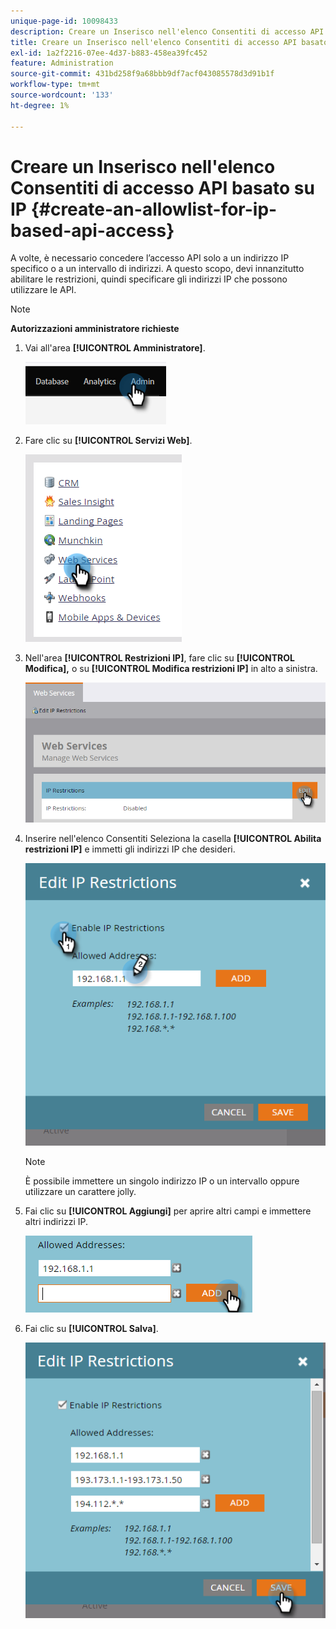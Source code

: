 ```yaml
---
unique-page-id: 10098433
description: Creare un Inserisco nell'elenco Consentiti di accesso API basato su IP - Documentazione di Marketo - Documentazione del prodotto
title: Creare un Inserisco nell'elenco Consentiti di accesso API basato su IP
exl-id: 1a2f2216-07ee-4d37-b883-458ea39fc452
feature: Administration
source-git-commit: 431bd258f9a68bbb9df7acf043085578d3d91b1f
workflow-type: tm+mt
source-wordcount: '133'
ht-degree: 1%

---
```


# Creare un Inserisco nell&#39;elenco Consentiti di accesso API basato su IP {#create-an-allowlist-for-ip-based-api-access}

A volte, è necessario concedere l’accesso API solo a un indirizzo IP specifico o a un intervallo di indirizzi. A questo scopo, devi innanzitutto abilitare le restrizioni, quindi specificare gli indirizzi IP che possono utilizzare le API.

>[!NOTE]
>
>**Autorizzazioni amministratore richieste**

1. Vai all&#39;area **[!UICONTROL Amministratore]**.

   ![](assets/create-an-allowlist-for-ip-based-api-access-1.png)

1. Fare clic su **[!UICONTROL Servizi Web]**.

   ![](assets/create-an-allowlist-for-ip-based-api-access-2.png)

1. Nell&#39;area **[!UICONTROL Restrizioni IP]**, fare clic su **[!UICONTROL Modifica],** o su **[!UICONTROL Modifica restrizioni IP]** in alto a sinistra.

   ![](assets/create-an-allowlist-for-ip-based-api-access-3.png)

1. Inserire nell&#39;elenco Consentiti Seleziona la casella **[!UICONTROL Abilita restrizioni IP]** e immetti gli indirizzi IP che desideri.

   ![](assets/create-an-allowlist-for-ip-based-api-access-4.png)

   >[!NOTE]
   >
   >È possibile immettere un singolo indirizzo IP o un intervallo oppure utilizzare un carattere jolly.

1. Fai clic su **[!UICONTROL Aggiungi]** per aprire altri campi e immettere altri indirizzi IP.

   ![](assets/create-an-allowlist-for-ip-based-api-access-5.png)

1. Fai clic su **[!UICONTROL Salva]**.

   ![](assets/create-an-allowlist-for-ip-based-api-access-6.png)

